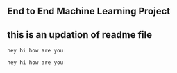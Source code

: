 ## End to End Machine Learning Project
## this is an updation of readme file
`hey hi how are you
`

`
hey hi how are you
`